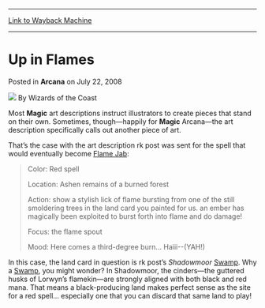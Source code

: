 
---
[Link to Wayback Machine](https://web.archive.org/web/20210429083807/https://magic.wizards.com/en/articles/archive/flames-2008-07-22)

[_metadata_:author]:- "Wizards of the Coast"
[_metadata_:description]:- "Most Magic art descriptions instruct illustrators to create pieces that stand on their own. Sometimes, though—happily for Magic Arcana—the art description specifically calls out another piece of art. That’s the case with the art description rk post was sent for the spell that would eventually become Flame Jab: Color: Red spell Location: Ashen remains of a burned forest Action:"
[_metadata_:generator]:- "Drupal 7 (http://drupal.org)"
[_metadata_:node]:- "604066"
[_metadata_:publish_date]:- "2008-07-22"
[_metadata_:source]:- "div-main-content"
[_metadata_:title]:- "Up in Flames"
[_metadata_:wayback_capture_timestamp]:- "2021-04-29 08:38:07"
[_metadata_:wayback_raw_url]:- "https://web.archive.org/web/20210429083807id_/https://magic.wizards.com/en/articles/archive/flames-2008-07-22"
[_metadata_:wayback_url]:- "https://magic.wizards.com/en/articles/archive/flames-2008-07-22"
---


Up in Flames
============



 Posted in **Arcana**
 on July 22, 2008 






![](https://media.magic.wizards.com/styles/auth_small/public/images/person/wizards_author.jpg)
By Wizards of the Coast












Most **Magic** art descriptions instruct illustrators to create pieces that stand on their own. Sometimes, though—happily for **Magic** Arcana—the art description specifically calls out another piece of art.


That’s the case with the art description rk post was sent for the spell that would eventually become [Flame Jab](http://gatherer.wizards.com/Pages/Card/Details.aspx?name=Flame+Jab):



> 
> Color: Red spell  
> 
> Location: Ashen remains of a burned forest  
> 
> Action: show a stylish lick of flame bursting from one of the still smoldering trees in the land card you painted for us. an ember has magically been exploited to burst forth into flame and do damage!  
> 
> Focus: the flame spout  
> 
> Mood: Here comes a third-degree burn... Haiii--(YAH!)
> 


In this case, the land card in question is rk post’s *Shadowmoor* [Swamp](http://gatherer.wizards.com/Pages/Card/Details.aspx?name=Swamp). Why a [Swamp](http://gatherer.wizards.com/Pages/Card/Details.aspx?name=Swamp), you might wonder? In Shadowmoor, the cinders—the guttered husks of Lorwyn’s flamekin—are strongly aligned with both black and red mana. That means a black-producing land makes perfect sense as the site for a red spell... especially one that you can discard that same land to play!









